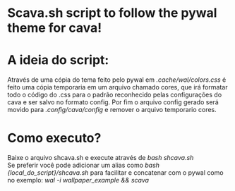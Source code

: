 # Scava.sh script to follow the pywal theme for cava!

# A ideia do script: 
Através de uma cópia do tema feito pelo pywal em <i> .cache/wal/colors.css </i> é feito uma cópia temporaria em um arquivo chamado 
cores, que irá formatar todo o código do .css para o padrão reconhecido pelas configurações do cava e ser salvo no formato config. 
Por fim o arquivo config gerado será movido para <i> .config/cava/config </i> e remover o arquivo temporario cores.

# Como executo?
Baixe o arquivo shcava.sh e execute através de <i> bash shcava.sh </i> <br>
Se preferir você pode adicionar um alias como <i> bash {local_do_script}/shcava.sh </i> para facilitar e concatenar com o pywal como no exemplo:
<i> wal -i wallpaper_example && scava
